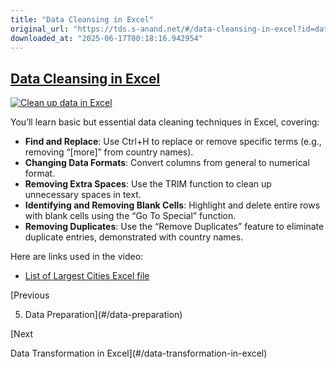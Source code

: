 ```yaml
---
title: "Data Cleansing in Excel"
original_url: "https://tds.s-anand.net/#/data-cleansing-in-excel?id=data-cleansing-in-excel"
downloaded_at: "2025-06-17T00:18:16.942954"
---
```


[Data Cleansing in Excel](#/data-cleansing-in-excel?id=data-cleansing-in-excel)
-------------------------------------------------------------------------------

[![Clean up data in Excel](https://i.ytimg.com/vi_webp/7du7xkqeu4s/sddefault.webp)](https://youtu.be/7du7xkqeu4s)

You’ll learn basic but essential data cleaning techniques in Excel, covering:

* **Find and Replace**: Use Ctrl+H to replace or remove specific terms (e.g., removing “[more]” from country names).
* **Changing Data Formats**: Convert columns from general to numerical format.
* **Removing Extra Spaces**: Use the TRIM function to clean up unnecessary spaces in text.
* **Identifying and Removing Blank Cells**: Highlight and delete entire rows with blank cells using the “Go To Special” function.
* **Removing Duplicates**: Use the “Remove Duplicates” feature to eliminate duplicate entries, demonstrated with country names.

Here are links used in the video:

* [List of Largest Cities Excel file](https://docs.google.com/spreadsheets/d/1jl8tHGoxmIba4J78aJVfT9jtZv7lfCbV/view)

[Previous

5. Data Preparation](#/data-preparation)

[Next

Data Transformation in Excel](#/data-transformation-in-excel)